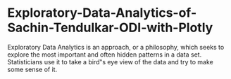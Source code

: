 # Exploratory-Data-Analytics-of-Sachin-Tendulkar-ODI-with-Plotly
Exploratory Data Analytics is an approach, or a philosophy, which seeks to explore the most important and often hidden patterns in a data set. Statisticians use it to take a bird‟s eye view of the data and try to make some sense of it.
